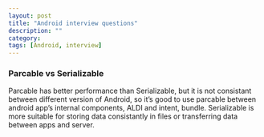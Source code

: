 ```yaml
---
layout: post
title: "Android interview questions"
description: ""
category: 
tags: [Android, interview]
---
```

### Parcable vs Serializable

Parcable has better performance than Serializable, but it is not consistant between different version of Android, so it’s good to use parcable between android app’s internal components, ALDI and intent, bundle. Serializable is more suitable for storing data consistantly in files or transferring data between apps and server.
